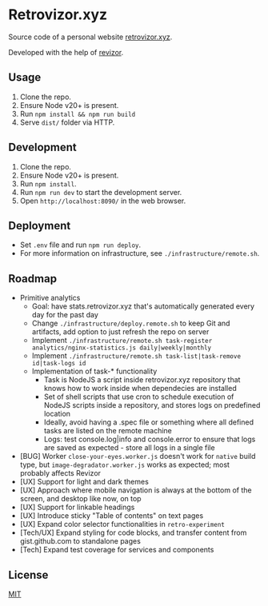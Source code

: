 # Retrovizor.xyz

Source code of a personal website [retrovizor.xyz](https://retrovizor.xyz).

Developed with the help of [revizor](revizor).

## Usage

1. Clone the repo.
2. Ensure Node v20+ is present.
3. Run `npm install && npm run build`
4. Serve `dist/` folder via HTTP.

## Development

1. Clone the repo.
2. Ensure Node v20+ is present.
3. Run `npm install`.
4. Run `npm run dev` to start the development server.
5. Open `http://localhost:8090/` in the web browser.

## Deployment

* Set `.env` file and run `npm run deploy`.
* For more information on infrastructure, see `./infrastructure/remote.sh`.

## Roadmap

* Primitive analytics
    * Goal: have stats.retrovizor.xyz that's automatically generated every day for the past day
    * Change `./infrastructure/deploy.remote.sh` to keep Git and artifacts, add option to just refresh the repo on server
    * Implement `./infrastructure/remote.sh task-register analytics/nginx-statistics.js daily|weekly|monthly`
    * Implement `./infrastructure/remote.sh task-list|task-remove id|task-logs id`
    * Implementation of task-* functionality
        * Task is NodeJS a script inside retrovizor.xyz repository that knows how to work inside when dependecies are installed
        * Set of shell scripts that use cron to schedule execution of NodeJS scripts inside a repository, and stores logs on predefined location
        * Ideally, avoid having a .spec file or something where all defined tasks are listed on the remote machine
        * Logs: test console.log|info and console.error to ensure that logs are saved as expected - store all logs in a single file
* [BUG] Worker `close-your-eyes.worker.js` doesn't work for `native` build type, but `image-degradator.worker.js` works as expected; most probably affects Revizor
* [UX] Support for light and dark themes
* [UX] Approach where mobile navigation is always at the bottom of the screen, and desktop like now, on top
* [UX] Support for linkable headings
* [UX] Introduce sticky "Table of contents" on text pages
* [UX] Expand color selector functionalities in `retro-experiment`
* [Tech/UX] Expand styling for code blocks, and transfer content from gist.github.com to standalone pages
* [Tech] Expand test coverage for services and components

## License

[MIT](License)

